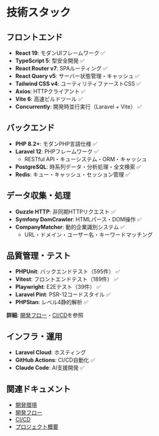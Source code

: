 # 技術スタック

## フロントエンド

- **React 19**: モダンUIフレームワーク ✅
- **TypeScript 5**: 型安全開発 ✅  
- **React Router v7**: SPAルーティング ✅
- **React Query v5**: サーバー状態管理・キャッシュ ✅
- **Tailwind CSS v4**: ユーティリティファーストCSS ✅
- **Axios**: HTTPクライアント ✅
- **Vite 6**: 高速ビルドツール ✅
- **Concurrently**: 開発時並行実行（Laravel + Vite） ✅

## バックエンド

- **PHP 8.2+**: モダンPHP言語仕様 ✅
- **Laravel 12**: PHPフレームワーク ✅
  - RESTful API・キューシステム・ORM・キャッシュ
- **PostgreSQL**: 時系列データ・分析処理・全文検索 ✅
- **Redis**: キュー・キャッシュ・セッション管理 ✅

## データ収集・処理

- **Guzzle HTTP**: 非同期HTTPリクエスト ✅
- **Symfony DomCrawler**: HTMLパース・DOM操作 ✅  
- **CompanyMatcher**: 動的企業識別システム ✅
  - URL・ドメイン・ユーザー名・キーワードマッチング

## 品質管理・テスト

- **PHPUnit**: バックエンドテスト（595件） ✅
- **Vitest**: フロントエンドテスト（189件） ✅
- **Playwright**: E2Eテスト（39件） ✅
- **Laravel Pint**: PSR-12コードスタイル ✅
- **PHPStan**: レベル4静的解析 ✅

**詳細**: [開発フロー](開発フロー)・[CI/CD](CI-CD)を参照

## インフラ・運用

- **Laravel Cloud**: ホスティング
- **GitHub Actions**: CI/CD自動化 ✅
- **Claude Code**: AI支援開発 ✅

## 関連ドキュメント

- [開発環境](開発環境)
- [開発フロー](開発フロー)
- [CI/CD](CI-CD)
- [プロジェクト概要](プロジェクト概要)